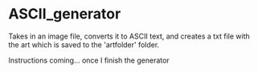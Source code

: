 # ASCII_generator
Takes in an image file, converts it to ASCII text, and creates a txt file with the art which is saved to the 'artfolder' folder.



Instructions coming... once I finish the generator 
